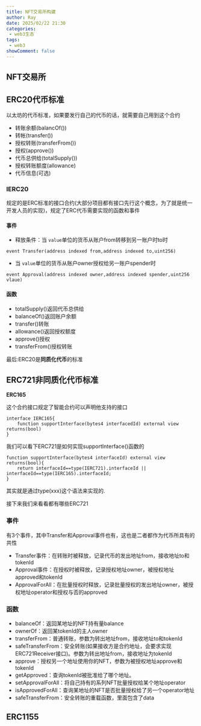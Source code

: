 ```yaml
---
title: NFT交易所构建
author: Ray 
date: 2025/02/22 21:30
categories:
 - web3生态
tags:
 - web3
showComment: false
---
```

## NFT交易所

## ERC20代币标准

以太坊的代币标准，如果要发行自己的代币的话，就需要自己用到这个合约

* 转账余额(balancOf())
* 转帐(transfer())
* 授权转账(transferFrom())
* 授权(approve())
* 代币总供给(totalSupply())
* 授权转账额度(allowance)
* 代币信息(可选)

### IERC20

规定的是ERC标准的接口合约(大部分项目都有接口先行这个概念，为了就是统一开发人员的实现)，规定了ERC代币需要实现的函数和事件

#### 事件

* 释放条件：当 `value`单位的货币从账户from转移到另一账户时to时

```solidity
event Transfer(address indexed from,address indexed to,uint256)
```

* 当 `value`单位的货币从账户owner授权给另一账户spender时

```solidity
event Approval(address indexed owner,address indexed spender,uint256 vlaue)
```

#### 函数

* totalSupply()返回代币总供给
* balanceOf()返回账户余额
* transfer()转账
* allowance()返回授权额度
* approve()授权
* transferFrom()授权转账

最后:ERC20是**同质化代币**的标准

## ERC721非同质化代币标准

**ERC165**

这个合约接口规定了智能合约可以声明他支持的接口

```solidity
interface IERC165{
    function supportInterface(bytes4 interfacedId) external view returns(bool)
}
```

我们可以看下ERC721是如何实现supportInterface()函数的

```solidity
function supportInterface(bytes4 interfaceId) external view returns(bool){
    return interfaceId==type(IERC721).interfaceId || interfaceId==type(IERC165).interfaceId;
}
```

其实就是通过type(xxx)这个语法来实现的.

接下来我们来看看都有哪些ERC721

### 事件

有3个事件，其中Transfer和Approval事件也有，这也是二者都作为代币所具有的共性

* Transfer事件：在转账时被释放，记录代币的发出地址from，接收地址to和tokenId
* Approval事件：在授权时被释放，记录授权地址owner，被授权地址approved和tokenId
* ApprovalForAll：在批量授权时释放，记录批量授权的发出地址owner，被授权地址operator和授权与否的approved

### 函数

* balanceOf：返回某地址的NFT持有量balance
* ownerOf：返回某tokenId的主人owner
* transferFrom：普通转账，参数为转出地址from，接收地址to和tokenId
* safeTransferFrom：安全转账(如果接收方是合约地址，会要求实现ERC721Receiver接口)。参数为转出地址from，接收地址为tokenId
* approve：授权另一个地址使用你的NFT，参数为被授权地址approve和tokenId
* getApproved：查询tokenId被批准给了哪个地址。
* setApprovalForAll：将自己持有的系列NFT批量授权给某个地址operator
* isApprovedForAll：查询某地址的NFT是否批量授权给了另一个operator地址
* safeTransferFrom：安全转账的重载函数，里面包含了data

## ERC1155

